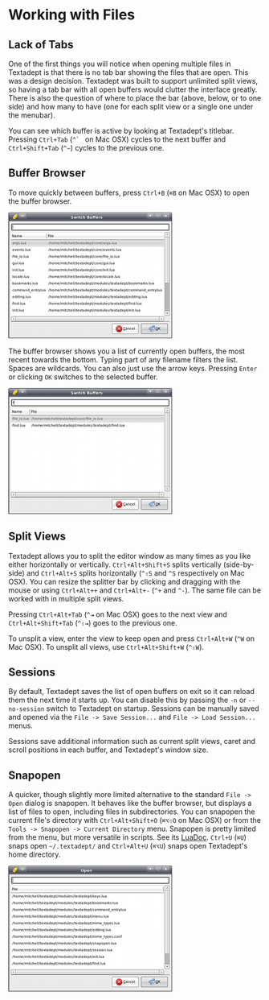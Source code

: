 # Working with Files

## Lack of Tabs

One of the first things you will notice when opening multiple files in Textadept
is that there is no tab bar showing the files that are open. This was a design
decision. Textadept was built to support unlimited split views, so having a tab
bar with all open buffers would clutter the interface greatly. There is also the
question of where to place the bar (above, below, or to one side) and how many
to have (one for each split view or a single one under the menubar).

You can see which buffer is active by looking at Textadept's titlebar. Pressing
`Ctrl+Tab` (``^` `` on Mac OSX) cycles to the next buffer and `Ctrl+Shift+Tab`
(`^~`) cycles to the previous one.

## Buffer Browser

To move quickly between buffers, press `Ctrl+B` (`⌘B` on Mac OSX) to open the
buffer browser.

![Buffer Browser](images/bufferbrowser.png)

The buffer browser shows you a list of currently open buffers, the most recent
towards the bottom. Typing part of any filename filters the list. Spaces are
wildcards. You can also just use the arrow keys. Pressing `Enter` or clicking
`OK` switches to the selected buffer.

![Buffer Browser Filtered](images/bufferbrowserfiltered.png)

## Split Views

Textadept allows you to split the editor window as many times as you like either
horizontally or vertically. `Ctrl+Alt+Shift+S` splits vertically (side-by-side)
and `Ctrl+Alt+S` splits horizontally (`^⇧S` and `^S` respectively on Mac OSX).
You can resize the splitter bar by clicking and dragging with the mouse or
using `Ctrl+Alt++` and `Ctrl+Alt+-` (`^+` and `^-`). The same file can be worked
with in multiple split views.

Pressing `Ctrl+Alt+Tab` (`^⇥` on Mac OSX) goes to the next view and
`Ctrl+Alt+Shift+Tab` (`^⇧⇥`) goes to the previous one.

To unsplit a view, enter the view to keep open and press `Ctrl+Alt+W` (`^W` on
Mac OSX). To unsplit all views, use `Ctrl+Alt+Shift+W` (`^⇧W`).

## Sessions

By default, Textadept saves the list of open buffers on exit so it can reload
them the next time it starts up. You can disable this by passing the `-n` or
`--no-session` switch to Textadept on startup. Sessions can be manually saved
and opened via the `File -> Save Session...` and `File -> Load Session...`
menus.

Sessions save additional information such as current split views, caret and
scroll positions in each buffer, and Textadept's window size.

## Snapopen

A quicker, though slightly more limited alternative to the standard
`File -> Open` dialog is snapopen. It behaves like the buffer browser, but
displays a list of files to open, including files in subdirectories. You can
snapopen the current file's directory with `Ctrl+Alt+Shift+O` (`⌘⌥⇧O` on Mac
OSX) or from the `Tools -> Snapopen -> Current Directory` menu. Snapopen is
pretty limited from the menu, but more versatile in scripts. See its
[LuaDoc](../modules/_m.textadept.snapopen.html). `Ctrl+U` (`⌘U`) snaps open
`~/.textadept/` and `Ctrl+Alt+U` (`⌘⌥U`) snaps open Textadept's home directory.

![Snapopen](images/snapopen.png)
